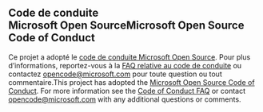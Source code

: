 ## <a name="microsoft-open-source-code-of-conduct"></a><span data-ttu-id="7d1f2-101">Code de conduite Microsoft Open Source</span><span class="sxs-lookup"><span data-stu-id="7d1f2-101">Microsoft Open Source Code of Conduct</span></span>
<span data-ttu-id="7d1f2-p101">Ce projet a adopté le [code de conduite Microsoft Open Source](https://opensource.microsoft.com/codeofconduct/). Pour plus d’informations, reportez-vous à la [FAQ relative au code de conduite](https://opensource.microsoft.com/codeofconduct/faq/) ou contactez [opencode@microsoft.com](mailto:opencode@microsoft.com) pour toute question ou tout commentaire.</span><span class="sxs-lookup"><span data-stu-id="7d1f2-p101">This project has adopted the [Microsoft Open Source Code of Conduct](https://opensource.microsoft.com/codeofconduct/). For more information see the [Code of Conduct FAQ](https://opensource.microsoft.com/codeofconduct/faq/) or contact [opencode@microsoft.com](mailto:opencode@microsoft.com) with any additional questions or comments.</span></span>